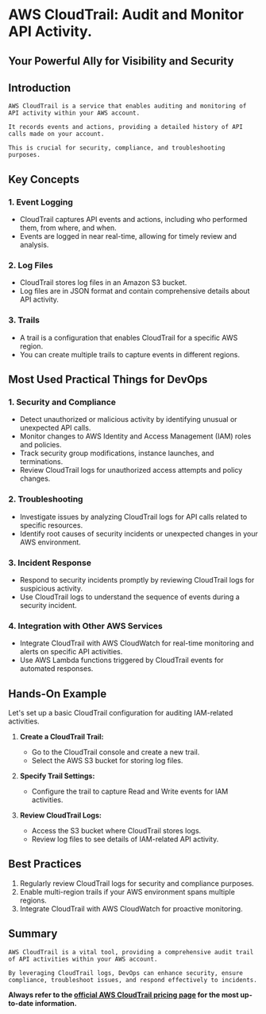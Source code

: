 # **AWS CloudTrail: Audit and Monitor API Activity.**

## Your Powerful Ally for Visibility and Security
## Introduction
```
AWS CloudTrail is a service that enables auditing and monitoring of API activity within your AWS account. 

It records events and actions, providing a detailed history of API calls made on your account. 

This is crucial for security, compliance, and troubleshooting purposes.
```
## Key Concepts

### 1. Event Logging

- CloudTrail captures API events and actions, including who performed them, from where, and when.
- Events are logged in near real-time, allowing for timely review and analysis.

### 2. Log Files

- CloudTrail stores log files in an Amazon S3 bucket.
- Log files are in JSON format and contain comprehensive details about API activity.

### 3. Trails

- A trail is a configuration that enables CloudTrail for a specific AWS region.
- You can create multiple trails to capture events in different regions.

## Most Used Practical Things for DevOps

### 1. Security and Compliance

- Detect unauthorized or malicious activity by identifying unusual or unexpected API calls.
- Monitor changes to AWS Identity and Access Management (IAM) roles and policies.
- Track security group modifications, instance launches, and terminations.
- Review CloudTrail logs for unauthorized access attempts and policy changes.
  

### 2. Troubleshooting

- Investigate issues by analyzing CloudTrail logs for API calls related to specific resources.
- Identify root causes of security incidents or unexpected changes in your AWS environment.

### 3. Incident Response

- Respond to security incidents promptly by reviewing CloudTrail logs for suspicious activity.
- Use CloudTrail logs to understand the sequence of events during a security incident.

### 4. Integration with Other AWS Services

- Integrate CloudTrail with AWS CloudWatch for real-time monitoring and alerts on specific API activities.
- Use AWS Lambda functions triggered by CloudTrail events for automated responses.

## Hands-On Example

Let's set up a basic CloudTrail configuration for auditing IAM-related activities.

1. **Create a CloudTrail Trail:**
   - Go to the CloudTrail console and create a new trail.
   - Select the AWS S3 bucket for storing log files.

2. **Specify Trail Settings:**
   - Configure the trail to capture Read and Write events for IAM activities.

3. **Review CloudTrail Logs:**
   - Access the S3 bucket where CloudTrail stores logs.
   - Review log files to see details of IAM-related API activity.

## Best Practices

1. Regularly review CloudTrail logs for security and compliance purposes.
2. Enable multi-region trails if your AWS environment spans multiple regions.
3. Integrate CloudTrail with AWS CloudWatch for proactive monitoring.

## Summary
```
AWS CloudTrail is a vital tool, providing a comprehensive audit trail of API activities within your AWS account. 

By leveraging CloudTrail logs, DevOps can enhance security, ensure compliance, troubleshoot issues, and respond effectively to incidents.
```

**Always refer to the [official AWS CloudTrail pricing page](https://aws.amazon.com/cloudtrail/pricing/) for the most up-to-date information.**

